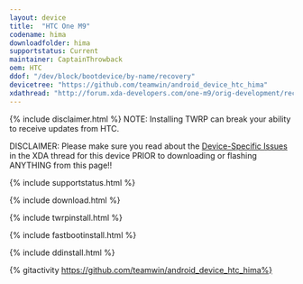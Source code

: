 ```yaml
---
layout: device
title:  "HTC One M9"
codename: hima
downloadfolder: hima
supportstatus: Current
maintainer: CaptainThrowback
oem: HTC
ddof: "/dev/block/bootdevice/by-name/recovery"
devicetree: "https://github.com/teamwin/android_device_htc_hima"
xdathread: "http://forum.xda-developers.com/one-m9/orig-development/recovery-twrp-touch-recovery-t3066720"
---
```


{% include disclaimer.html %}
NOTE: Installing TWRP can break your ability to receive updates from HTC.

DISCLAIMER: Please make sure you read about the [Device-Specific Issues](http://forum.xda-developers.com/one-m9/orig-development/recovery-twrp-touch-recovery-t3066720/post59745198) in the XDA thread for this device PRIOR to downloading or flashing ANYTHING from this page!!

{% include supportstatus.html %}

{% include download.html %}

{% include twrpinstall.html %}

{% include fastbootinstall.html %}

{% include ddinstall.html %}

{% gitactivity  https://github.com/teamwin/android_device_htc_hima%}
